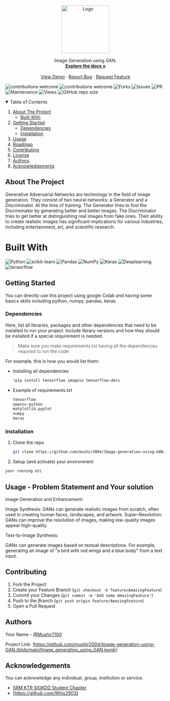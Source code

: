 <!-- PROJECT LOGO -->
<br />
<p align="center">
  <a href="https://github.com/ACM-SIGKDD-SRM-KTR-STUDENT-CHAPTER/README_INSTRUCTIONS">
    <img src="https://srmsigkddtesting.vercel.app/static/media/srmsigkdd.23f2521d9133f1a1056f.png" alt="Logo" width="150" height="150">
  </a>

  <p align="center">
    Image Generation using GAN.
    <br />
    <a href="https://github.com/mushir2004/Image-generation-using-GAN./blob/main/About"><strong>Explore the docs »</strong></a>
    <br />
    <br />
    <a href="https://github.com/mushir2004/Image-generation-using-GAN./blob/main/Image_generation_using_GAN.ipynb">View Demo</a>
    ·
    <a href="https://github.com/ACM-SIGKDD-SRM-KTR-STUDENT-CHAPTER/README_INSTRUCTIONS/issues">Report Bug</a>
    ·
    <a href="https://github.com/ACM-SIGKDD-SRM-KTR-STUDENT-CHAPTER/README_INSTRUCTIONS/issues">Request Feature</a>
  </p>
</p>

![contributions welcome](https://img.shields.io/badge/contributions-welcome-brightgreen.svg?style=flat) 
![contributions welcome](https://img.shields.io/badge/contributions-welcome-brightgreen.svg?style=flat) 
![Forks](https://img.shields.io/github/forks/ACM-SIGKDD-SRM-KTR-STUDENT-CHAPTER/README_INSTRUCTIONS.svg)
![Issues](https://img.shields.io/github/issues/ACM-SIGKDD-SRM-KTR-STUDENT-CHAPTER/README_INSTRUCTIONS.svg)
![PR](https://img.shields.io/github/issues-pr/ACM-SIGKDD-SRM-KTR-STUDENT-CHAPTER/README_INSTRUCTIONS.svg)
![Maintenance](https://img.shields.io/badge/Maintained%3F-yes-green.svg)
![Views](https://views.whatilearened.today/views/github/ACM-SIGKDD-SRM-KTR-STUDENT-CHAPTER/README_INSTRUCTIONS.svg)
![GitHub repo size](https://img.shields.io/github/repo-size/ACM-SIGKDD-SRM-KTR-STUDENT-CHAPTER/README_INSTRUCTIONS)

<!-- TABLE OF CONTENTS -->
<details open="open">
  <summary>Table of Contents</summary>
  <ol>
    <li>
      <a href="#about-the-project">About The Project</a>
      <ul>
        <li><a href="#built-with">Built With</a></li>
      </ul>
    </li>
    <li>
      <a href="#getting-started">Getting Started</a>
      <ul>
        <li><a href="#dependencies">Dependencies</a></li>
        <li><a href="#installation">Installation</a></li>
      </ul>
    </li>
    <li><a href="#usage">Usage</a></li>
    <li><a href="#roadmap">Roadmap</a></li>
    <li><a href="#contributing">Contributing</a></li>
    <li><a href="#license">License</a></li>
    <li><a href="#authors">Authors</a></li>
    <li><a href="#acknowledgements">Acknowledgements</a></li>
  </ol>
</details>



<!-- ABOUT THE PROJECT -->
## About The Project

Generative Adversarial Networks are technology in the field of image generation.
They consist of two neural networks: a Generator and a Discriminator.
At the time of training:
The Generator tries to fool the Discriminator by generating better and better images.
The Discriminator tries to get better at distinguishing real images from fake ones.
Their ability to create realistic images has significant implications for various industries, including entertainment, art, and scientific research.




# Built With
![Python](https://img.shields.io/badge/python-3670A0?style=for-the-badge&logo=python&logoColor=ffdd54)
![scikit-learn](https://img.shields.io/badge/scikit--learn-%23F7931E.svg?style=for-the-badge&logo=scikit-learn&logoColor=white)
![Pandas](https://img.shields.io/badge/pandas-%23150458.svg?style=for-the-badge&logo=pandas&logoColor=white)
![NumPy](https://img.shields.io/badge/numpy-%23013243.svg?style=for-the-badge&logo=numpy&logoColor=white)
![Keras](https://img.shields.io/badge/Keras-%23D00000.svg?style=for-the-badge&logo=Keras&logoColor=white)
![Deeplearning](https://img.shields.io/badge/deeplearning-%23D00000.svg?style=for-the-badge&logo=Deeplearning&logoColor=white)
![tensorflow](https://img.shields.io/badge/tensorflow-3670A0?style=for-the-badge&logo=tensorflow&logoColor=ffdd54)


<!-- GETTING STARTED -->
## Getting Started

You can directly use this project using google Colab and having some basics skills including python, numpy, pandas, keras.

### Dependencies

Here, list all libraries, packages and other dependencies that need to be installed to run your project. Include library versions and how they should be installed if a special requirement is needed.

> Make sure you make requirements.txt having all the dependencies required to run the code

For example, this is how you would list them:
* Installing all dependencies
  ```sh
  !pip install tensorflow imageio tensorflow-docs
  ```
* Example of requirements.txt
  ```sh
  tensorflow
  opencv-python
  matplotlib.pyplot
  numpy
  keras
  ```

### Installation

1. Clone the repo
   ```sh
   git clone https://github.com/mushir2004/Image-generation-using-GAN./blob/main/Image_generation_using_GAN.ipynb
   ```
2. Setup (and activate) your environment
  ```sh
  your running etc
  ```

<!-- USAGE EXAMPLES -->
## Usage - Problem Statement and Your solution

Image Generation and Enhancement:

Image Synthesis: GANs can generate realistic images from scratch, often used in creating human faces, landscapes, and artwork.
Super-Resolution: GANs can improve the resolution of images, making low-quality images appear high-quality

Text-to-Image Synthesis:

GANs can generate images based on textual descriptions. For example, generating an image of "a bird with red wings and a blue body" from a text input.



<!-- CONTRIBUTING -->
## Contributing


1. Fork the Project
2. Create your Feature Branch (`git checkout -b feature/AmazingFeature`)
3. Commit your Changes (`git commit -m 'Add some AmazingFeature'`)
4. Push to the Branch (`git push origin feature/AmazingFeature`)
5. Open a Pull Request




<!-- Authors -->
## Authors

Your Name - [@Mushir7100](https://x.com/Mushir7100?t=1hpjY-XKZvPLcrj5fzTPvA&s=09)

Project Link: [https://github.com/mushir2004/Image-generation-using-GAN./blob/main/Image_generation_using_GAN.ipynb]


<!-- ACKNOWLEDGEMENTS -->
## Acknowledgements

You can acknowledge any individual, group, institution or service.
* [SRM KTR SIGKDD Student Chapter](https://github.com/ACM-SIGKDD-SRM-KTR-STUDENT-CHAPTER)
* [https://github.com/Whis2903]


